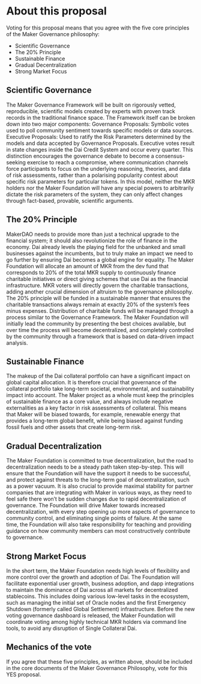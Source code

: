 # About this proposal

Voting for this proposal means that you agree with the five core principles of the Maker Governance philosophy:

- Scientific Governance
- The 20% Principle
- Sustainable Finance
- Gradual Decentralization
- Strong Market Focus

## Scientific Governance

The Maker Governance Framework will be built on rigorously vetted, reproducible, scientific models created by experts with proven track records in the traditional finance space.
The Framework itself can be broken down into two major components:
Governance Proposals: Symbolic votes used to poll community sentiment towards specific models or data sources.
Executive Proposals: Used to ratify the Risk Parameters determined by the models and data accepted by Governance Proposals. Executive votes result in state changes inside the Dai Credit System and occur every quarter.
This distinction encourages the governance debate to become a consensus-seeking exercise to reach a compromise, where communication channels force participants to focus on the underlying reasoning, theories, and data of risk assessments, rather than a polarising popularity contest about specific risk parameters for particular tokens.
In this model, neither the MKR holders nor the Maker Foundation will have any special powers to arbitrarily dictate the risk parameters of the system, they can only affect changes through fact-based, provable, scientific arguments.

## The 20% Principle

MakerDAO needs to provide more than just a technical upgrade to the financial system; it should also revolutionize the role of finance in the economy. Dai already levels the playing field for the unbanked and small businesses against the incumbents, but to truly make an impact we need to go further by ensuring Dai becomes a global engine for equality.
The Maker Foundation will allocate an amount of MKR from the dev fund that corresponds to 20% of the total MKR supply to continuously finance charitable initiatives or direct giving schemes that use Dai as the financial infrastructure. MKR voters will directly govern the charitable transactions, adding another crucial dimension of altruism to the governance philosophy. The 20% principle will be funded in a sustainable manner that ensures the charitable transactions always remain at exactly 20% of the system’s fees minus expenses.
Distribution of charitable funds will be managed through a process similar to the Governance Framework. The Maker Foundation will initially lead the community by presenting the best choices available, but over time the process will become decentralized, and completely controlled by the community through a framework that is based on data-driven impact analysis.

## Sustainable Finance

The makeup of the Dai collateral portfolio can have a significant impact on global capital allocation. It is therefore crucial that governance of the collateral portfolio take long-term societal, environmental, and sustainability impact into account. The Maker project as a whole must keep the principles of sustainable finance as a core value, and always include negative externalities as a key factor in risk assessments of collateral. This means that Maker will be biased towards, for example, renewable energy that provides a long-term global benefit, while being biased against funding fossil fuels and other assets that create long-term risk.

## Gradual Decentralization

The Maker Foundation is committed to true decentralization, but the road to decentralization needs to be a steady path taken step-by-step. This will ensure that the Foundation will have the support it needs to be successful, and protect against threats to the long-term goal of decentralization, such as a power vacuum. It is also crucial to provide maximal stability for partner companies that are integrating with Maker in various ways, as they need to feel safe there won’t be sudden changes due to rapid decentralization of governance.
The Foundation will drive Maker towards increased decentralization, with every step opening up more aspects of governance to community control, and eliminating single points of failure. At the same time, the Foundation will also take responsibility for teaching and providing guidance on how community members can most constructively contribute to governance.

## Strong Market Focus

In the short term, the Maker Foundation needs high levels of flexibility and more control over the growth and adoption of Dai. The Foundation will facilitate exponential user growth, business adoption, and dapp integrations to maintain the dominance of Dai across all markets for decentralized stablecoins.
This includes doing various low-level tasks in the ecosystem, such as managing the initial set of Oracle nodes and the first Emergency Shutdown (formerly called Global Settlement) infrastructure.
Before the new voting governance dashboard is released, the Maker Foundation will coordinate voting among highly technical MKR holders via command line tools, to avoid any disruption of Single Collateral Dai.

## Mechanics of the vote

If you agree that these five principles, as written above, should be included in the core documents of the Maker Governance Philosophy, vote for this YES proposal.
